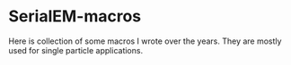 # SerialEM-macros
Here is collection of some macros I wrote over the years. They are mostly used for single particle applications. 
